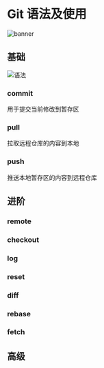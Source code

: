 # Git 语法及使用

![banner](/images/blogs/blog/git.png)

## 基础

![语法](/images/blogs/blog/git/1.png)

### commit

用于提交当前修改到暂存区

### pull

拉取远程仓库的内容到本地

### push

推送本地暂存区的内容到远程仓库

## 进阶

### remote

### checkout

### log

### reset

### diff

### rebase

### fetch

## 高级

<Valine></Valine>
